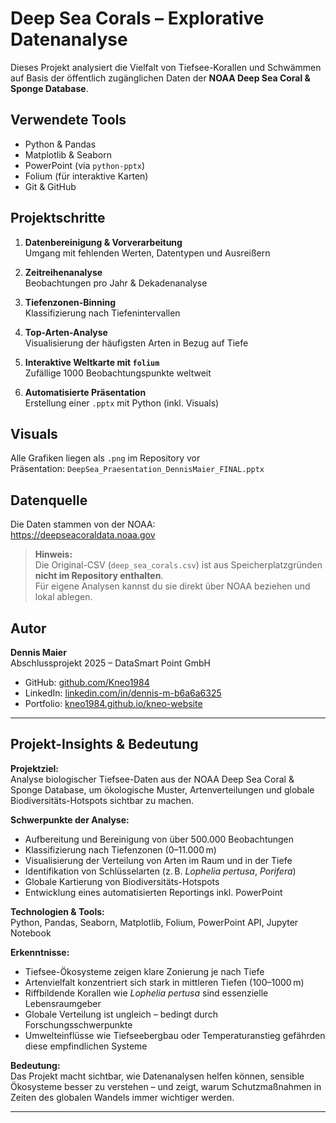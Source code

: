 #  Deep Sea Corals – Explorative Datenanalyse

Dieses Projekt analysiert die Vielfalt von Tiefsee-Korallen und Schwämmen auf Basis der öffentlich zugänglichen Daten der **NOAA Deep Sea Coral & Sponge Database**.

##  Verwendete Tools

- Python & Pandas  
- Matplotlib & Seaborn  
- PowerPoint (via `python-pptx`)  
- Folium (für interaktive Karten)  
- Git & GitHub

##  Projektschritte

1. **Datenbereinigung & Vorverarbeitung**  
   Umgang mit fehlenden Werten, Datentypen und Ausreißern

2. **Zeitreihenanalyse**  
   Beobachtungen pro Jahr & Dekadenanalyse

3. **Tiefenzonen-Binning**  
   Klassifizierung nach Tiefenintervallen

4. **Top-Arten-Analyse**  
   Visualisierung der häufigsten Arten in Bezug auf Tiefe

5. **Interaktive Weltkarte mit `folium`**  
   Zufällige 1000 Beobachtungspunkte weltweit

6. **Automatisierte Präsentation**  
   Erstellung einer `.pptx` mit Python (inkl. Visuals)

##  Visuals

Alle Grafiken liegen als `.png` im Repository vor  
Präsentation: `DeepSea_Praesentation_DennisMaier_FINAL.pptx`

##  Datenquelle

Die Daten stammen von der NOAA:  
https://deepseacoraldata.noaa.gov

> **Hinweis:**  
> Die Original-CSV (`deep_sea_corals.csv`) ist aus Speicherplatzgründen **nicht im Repository enthalten**.  
> Für eigene Analysen kannst du sie direkt über NOAA beziehen und lokal ablegen.

##  Autor

**Dennis Maier**  
Abschlussprojekt 2025 – DataSmart Point GmbH

- GitHub: [github.com/Kneo1984](https://github.com/Kneo1984)  
- LinkedIn: [linkedin.com/in/dennis-m-b6a6a6325](https://www.linkedin.com/in/dennis-m-b6a6a6325)  
- Portfolio: [kneo1984.github.io/kneo-website](https://kneo1984.github.io/kneo-website)

---

##  Projekt-Insights & Bedeutung

**Projektziel:**  
Analyse biologischer Tiefsee-Daten aus der NOAA Deep Sea Coral & Sponge Database, um ökologische Muster, Artenverteilungen und globale Biodiversitäts-Hotspots sichtbar zu machen.

**Schwerpunkte der Analyse:**

- Aufbereitung und Bereinigung von über 500.000 Beobachtungen
- Klassifizierung nach Tiefenzonen (0–11.000 m)
- Visualisierung der Verteilung von Arten im Raum und in der Tiefe
- Identifikation von Schlüsselarten (z. B. *Lophelia pertusa*, *Porifera*)
- Globale Kartierung von Biodiversitäts-Hotspots
- Entwicklung eines automatisierten Reportings inkl. PowerPoint

**Technologien & Tools:**  
Python, Pandas, Seaborn, Matplotlib, Folium, PowerPoint API, Jupyter Notebook

**Erkenntnisse:**

- Tiefsee-Ökosysteme zeigen klare Zonierung je nach Tiefe
- Artenvielfalt konzentriert sich stark in mittleren Tiefen (100–1000 m)
- Riffbildende Korallen wie *Lophelia pertusa* sind essenzielle Lebensraumgeber
- Globale Verteilung ist ungleich – bedingt durch Forschungsschwerpunkte
- Umwelteinflüsse wie Tiefseebergbau oder Temperaturanstieg gefährden diese empfindlichen Systeme

**Bedeutung:**  
Das Projekt macht sichtbar, wie Datenanalysen helfen können, sensible Ökosysteme besser zu verstehen – und zeigt, warum Schutzmaßnahmen in Zeiten des globalen Wandels immer wichtiger werden.

---



